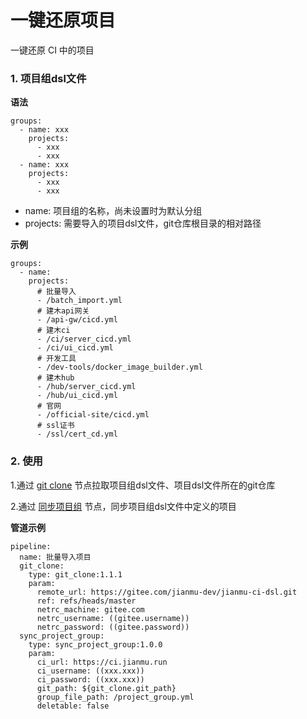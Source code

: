 # 一键还原项目
一键还原 CI 中的项目

### 1. 项目组dsl文件
**语法**
```
groups:
  - name: xxx
    projects:
      - xxx
      - xxx
  - name: xxx
    projects:
      - xxx
      - xxx
```
* name: 项目组的名称，尚未设置时为默认分组
* projects: 需要导入的项目dsl文件，git仓库根目录的相对路径

**示例**
```
groups:
  - name: 
    projects:
      # 批量导入
      - /batch_import.yml
      # 建木api网关
      - /api-gw/cicd.yml
      # 建木ci
      - /ci/server_cicd.yml
      - /ci/ui_cicd.yml
      # 开发工具
      - /dev-tools/docker_image_builder.yml
      # 建木hub
      - /hub/server_cicd.yml
      - /hub/ui_cicd.yml
      # 官网
      - /official-site/cicd.yml
      # ssl证书
      - /ssl/cert_cd.yml
```

### 2. 使用
1.通过 [git clone](https://hub.jianmu.run/_/git_clone) 节点拉取项目组dsl文件、项目dsl文件所在的git仓库

2.通过 [同步项目组](https://hub.jianmu.run/_/sync_project_group) 节点，同步项目组dsl文件中定义的项目

**管道示例**
```
pipeline:
  name: 批量导入项目
  git_clone:
    type: git_clone:1.1.1
    param:
      remote_url: https://gitee.com/jianmu-dev/jianmu-ci-dsl.git
      ref: refs/heads/master
      netrc_machine: gitee.com
      netrc_username: ((gitee.username))
      netrc_password: ((gitee.password))
  sync_project_group:
    type: sync_project_group:1.0.0
    param:
      ci_url: https://ci.jianmu.run
      ci_username: ((xxx.xxx))
      ci_password: ((xxx.xxx))
      git_path: ${git_clone.git_path}
      group_file_path: /project_group.yml
      deletable: false
```